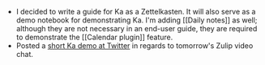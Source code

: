 - I decided to write a guide for Ka as a Zettelkasten. It will also serve as a demo notebook for demonstrating Ka. I'm adding [[Daily notes]] as well; although they are not necessary in an end-user guide, they are required to demonstrate the [[Calendar plugin]] feature.
- Posted a [short Ka demo at Twitter][t1] in regards to tomorrow's Zulip video chat.

[t1]: https://twitter.com/sridca/status/1317218846026117125
